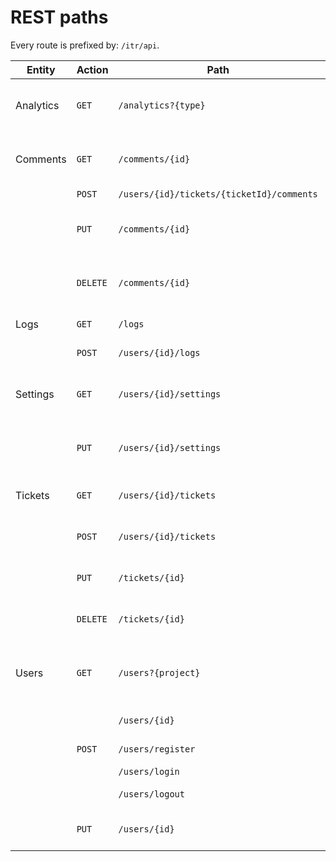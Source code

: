 REST paths
============

Every route is prefixed by: `/itr/api`.

| Entity       | Action     | Path                                       | Description
| -------------| -----------| -------------------------------------------| ------------------------------------------
| Analytics    | `GET`      | `/analytics?{type}`                        | retrieve analytics with given type
| Comments     | `GET`      | `/comments/{id}`                           | retrieve comment with given id
|              | `POST`     | `/users/{id}/tickets/{ticketId}/comments`  | -
|              | `PUT`      | `/comments/{id}`                           | update comment with given id
|              | `DELETE`   | `/comments/{id}`                           | delete comment with given id
| Logs         | `GET`      | `/logs`                                    | retrieve all logs
|              | `POST`     | `/users/{id}/logs`                         | add log entry
| Settings     | `GET`      | `/users/{id}/settings`                     | retrieve settings for user with given id
|              | `PUT`      | `/users/{id}/settings`                     | update settings for user with given id
| Tickets      | `GET`      | `/users/{id}/tickets`                      | retrieve tickets for user
|              | `POST`     | `/users/{id}/tickets`                      | create ticket for use
|              | `PUT`      | `/tickets/{id}`                            | update ticket with given id
|              | `DELETE`   | `/tickets/{id}`                            | delete ticket with given id
| Users        | `GET`      | `/users?{project}`                         | retrieve users belonging to given project
|              |            | `/users/{id}`                              | retrieve user with id
|              | `POST`     | `/users/register`                          | register a new user
|              |            | `/users/login`                             | login a user
|              |            | `/users/logout`                            | logout a user
|              | `PUT`      | `/users/{id}`                              | update a user with the given id